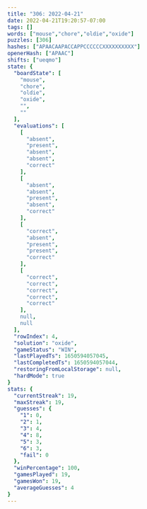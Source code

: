 ```yaml
---
title: "306: 2022-04-21"
date: 2022-04-21T19:20:57-07:00
tags: []
words: ["mouse","chore","oldie","oxide"]
puzzles: [306]
hashes: ["APAACAAPACCAPPCCCCCCXXXXXXXXXX"]
openerHash: ["APAAC"]
shifts: ["ueqmo"]
state: {
  "boardState": [
    "mouse",
    "chore",
    "oldie",
    "oxide",
    "",
    ""
  ],
  "evaluations": [
    [
      "absent",
      "present",
      "absent",
      "absent",
      "correct"
    ],
    [
      "absent",
      "absent",
      "present",
      "absent",
      "correct"
    ],
    [
      "correct",
      "absent",
      "present",
      "present",
      "correct"
    ],
    [
      "correct",
      "correct",
      "correct",
      "correct",
      "correct"
    ],
    null,
    null
  ],
  "rowIndex": 4,
  "solution": "oxide",
  "gameStatus": "WIN",
  "lastPlayedTs": 1650594057045,
  "lastCompletedTs": 1650594057044,
  "restoringFromLocalStorage": null,
  "hardMode": true
}
stats: {
  "currentStreak": 19,
  "maxStreak": 19,
  "guesses": {
    "1": 0,
    "2": 1,
    "3": 4,
    "4": 8,
    "5": 3,
    "6": 3,
    "fail": 0
  },
  "winPercentage": 100,
  "gamesPlayed": 19,
  "gamesWon": 19,
  "averageGuesses": 4
}
---
```


<!-- more -->

